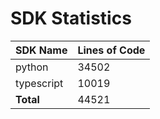 # SDK Statistics

| SDK Name | Lines of Code |
| -------- | ------------- |
| python | 34502 |
| typescript | 10019 |
| **Total** | 44521 |
